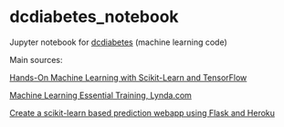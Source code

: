 # dcdiabetes_notebook
Jupyter notebook for [dcdiabetes](https://github.com/cairosubway1/dcdiabetes) (machine learning code)

Main sources:  

[Hands-On Machine Learning with Scikit-Learn and TensorFlow](https://www.amazon.com/Hands-Machine-Learning-Scikit-Learn-TensorFlow-ebook/dp/B06XNKV5TS)

[Machine Learning Essential Training, Lynda.com](https://www.lynda.com/Data-Science-tutorials/Machine-Learning-Essential-Training-Value-Estimations/548594-2.html)

[Create a scikit-learn based prediction webapp using Flask and Heroku](https://xcitech.github.io/tutorials/heroku_tutorial/)
